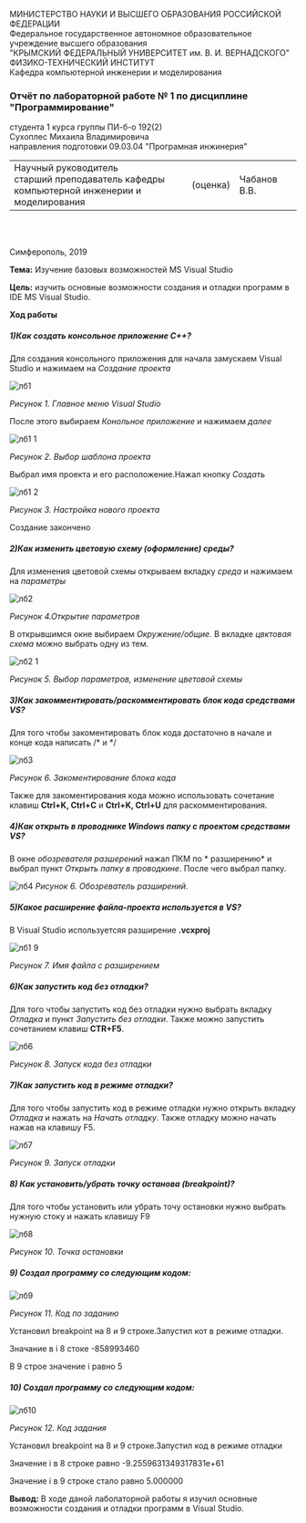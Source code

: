 МИНИСТЕРСТВО НАУКИ  И ВЫСШЕГО ОБРАЗОВАНИЯ РОССИЙСКОЙ ФЕДЕРАЦИИ  
Федеральное государственное автономное образовательное учреждение высшего образования  
"КРЫМСКИЙ ФЕДЕРАЛЬНЫЙ УНИВЕРСИТЕТ им. В. И. ВЕРНАДСКОГО"  
ФИЗИКО-ТЕХНИЧЕСКИЙ ИНСТИТУТ  
Кафедра компьютерной инженерии и моделирования
### Отчёт по лабораторной работе № 1 по дисциплине "Программирование"

студента 1 курса группы ПИ-б-о 192(2)  
Сухоплес Михаила Владимировича  
направления подготовки 09.03.04 "Програмная инжинерия"  

<table>
<tr><td>Научный руководитель<br/> старший преподаватель кафедры<br/> компьютерной инженерии и моделирования</td>
<td>(оценка)</td>
<td>Чабанов В.В.</td>
</tr>
</table>
<br/><br/>

Симферополь, 2019

**Тема:** Изучение базовых возможностей MS Visual Studio

**Цель:** изучить основные возможности создания и отладки программ в IDE MS Visual Studio.

**Ход работы** 

##### 1)Как создать консольное приложение С++?
  Для создания консольного приложения для начала замускаем Visual Studio и нажимаем на *Создание проекта*
  
  ![лб1](https://user-images.githubusercontent.com/55508481/73283303-f7537b80-4203-11ea-8253-ae59eb7bcaa1.PNG) 
  
  *Рисунок 1. Главное меню Visual Studio*
  
  После этого выбираем *Конольное приложение* и нажимаем *далее*
  
  ![лб1 1](https://user-images.githubusercontent.com/55508481/73283966-ea835780-4204-11ea-96fa-80268661218b.PNG)

  *Рисунок 2. Выбор шаблона проекта*
  
  Выбрал имя проекта и его расположение.Нажал кнопку *Создать*
  
  ![лб1 2](https://user-images.githubusercontent.com/55508481/73284027-0555cc00-4205-11ea-8963-4f3e2016eb96.PNG)

  
  *Рисунок 3. Настройка нового проекта*
  
  Создание закончено
#####  2)Как изменить цветовую схему (оформление) среды?
Для изменения цветовой схемы открываем вкладку *среда* и нажимаем на *параметры*

![лб2](https://user-images.githubusercontent.com/55508481/73284213-49e16780-4205-11ea-9e95-c1e97810c98d.PNG)


 *Рисунок 4.Открытие параметров*
 
 В открывшимся окне выбираем *Окружение/общие*. В вкладке *цвктовая схема* можно выбрать одну из тем.
 
![лб2 1](https://user-images.githubusercontent.com/55508481/73284275-61205500-4205-11ea-93b8-ffbb99ad2f3f.PNG)
 
 *Рисунок 5. Выбор параметров, изменение цветовой схемы*
 ##### 3)Как закомментировать/раскомментировать блок кода средствами VS?
 Для того чтобы закоментировать блок кода достаточно в начале и конце кода написать /* и */
 
![лб3](https://user-images.githubusercontent.com/55508481/73284465-aa70a480-4205-11ea-8f82-761c93e096e8.PNG)

*Рисунок 6. Закоментирование блока кода*

Также для закоментирования кода можно использовать сочетание клавиш **Ctrl+K, Ctrl+C** и **Ctrl+K, Ctrl+U** для раскомментирования.
##### 4)Как открыть в проводнике Windows папку с проектом средствами VS?
В окне *обозревателя разшерений* нажал ПКМ по * разширению* и выбрал пункт *Открыть папку в проводкине*. После чего выбрал папку.

![лб4](https://user-images.githubusercontent.com/55508481/73284600-e0ae2400-4205-11ea-9c3b-a768453278ea.PNG)
*Рисунок 6. Обозреватель разширений.* 

##### 5)Какое расширение файла-проекта используется в VS?
В Visual Studio используетсяя разширение **.vcxproj**

![лб1 9](https://user-images.githubusercontent.com/55508481/73351576-59fa5500-42a0-11ea-9938-a24dbd4608c0.PNG)


*Рисунок 7. Имя файла с разширением*
##### 6)Как запустить код без отладки?
Для того чтобы запустить код без отладки нужно выбрать вкладку *Отладка* и пункт *Запустить без отладки*. Также можно запустить сочетанием клавиш **CTR+F5**.

![лб6](https://user-images.githubusercontent.com/55508481/73285282-d6d8f080-4206-11ea-9720-daa089ae46ba.PNG)


*Рисунок 8. Запуск кода без отладки*
##### 7)Как запустить код в режиме отладки?
Для того чтобы запустить код в режиме отладки нужно открыть вкладку *Отладка* и нажать на *Начать отладку*. Также отладку можно начать нажав на клавишу F5.

![лб7](https://user-images.githubusercontent.com/55508481/73285352-f243fb80-4206-11ea-94bf-856ced968779.PNG)


*Рисунок 9. Запуск отладки*
##### 8) Как установить/убрать точку останова (breakpoint)?
Для того чтобы установить или убрать точу остановки нужно выбрать нужную стоку и нажать клавишу F9

![лб8](https://user-images.githubusercontent.com/55508481/73285423-0ee03380-4207-11ea-8ba6-ab4d546f0249.PNG)

*Рисунок 10. Точка остановки*

##### 9) Создал программу со следующим кодом: 
![лб9](https://user-images.githubusercontent.com/55508481/73285657-654d7200-4207-11ea-9278-373b02683dba.PNG)



*Рисунок 11. Код по заданию*

Установил breakpoint на 8 и 9 строке.Запустил кот в режиме отладки.

Значание в i 8 стоке  -858993460

В 9 строе значение i равно 5

##### 10) Создал программу со следующим кодом:
![лб10](https://user-images.githubusercontent.com/55508481/73285818-a8a7e080-4207-11ea-8806-61ccb5e92a4e.PNG)

*Рисунок 12. Код задания*

Установил breakpoint на 8 и 9 строке.Запустил код в режиме отладки

Значение i в 8 строке равно  -9.2559631349317831e+61

Значение i в 9 строке стало равно 5.000000

**Вывод:** В ходе даной лаболаторной работы я изучил основные возможности создания и отладки программ в  Visual Studio.
